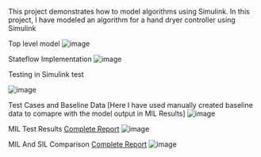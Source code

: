This project demonstrates how to model algorithms using Simulink. In this project, I have modeled an algorithm for a hand dryer controller using Simulink


Top level model
![image](https://github.com/user-attachments/assets/5947c6d0-aeb7-41a8-b067-33e1be967474)

Stateflow Implementation
![image](https://github.com/user-attachments/assets/68e89683-ea5c-474e-9df1-05bd51942a78)

Testing in Simulink test


![image](https://github.com/user-attachments/assets/8fc89bed-2e9a-4e7d-9aa2-a674dd995a1b)

Test Cases and Baseline Data [Here I have used manually created baseline data to comapre with the model output in MIL Results]
![image](https://github.com/user-attachments/assets/4951dd10-cb5e-4b04-93a7-29822cf195fa)


MIL Test Results [Complete Report](https://github.com/magician232/Hand-Dryer-Controller-Modelling-and-Testing-Using-Simulink/blob/main/MIL_Testing_Report.pdf)
![image](https://github.com/user-attachments/assets/774371c6-e739-4d1e-b515-4dbfbbfc2a47)

MIL And SIL Comparison [Complete Report](https://github.com/magician232/Hand-Dryer-Controller-Modelling-and-Testing-Using-Simulink/blob/main/MIL_SIL_Testing_Report.pdf)
![image](https://github.com/user-attachments/assets/12e0d00b-c80c-4104-aab5-c2fe28f294cb)








